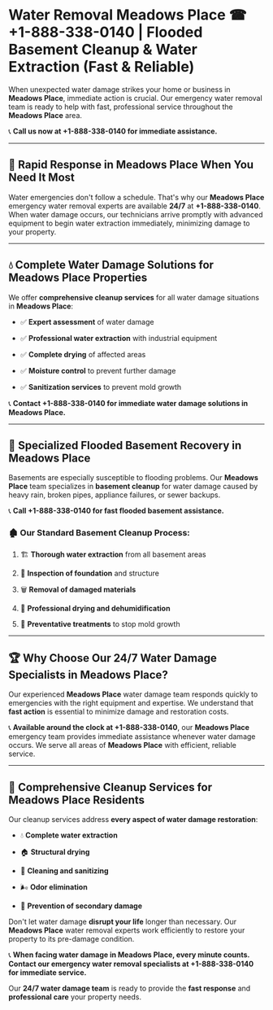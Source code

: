 # Water Removal Meadows Place ☎ +1-888-338-0140 | Flooded Basement Cleanup & Water Extraction (Fast & Reliable)

When unexpected water damage strikes your home or business in **Meadows Place**, immediate action is crucial. Our emergency water removal team is ready to help with fast, professional service throughout the **Meadows Place** area. 

📞 **Call us now at +1-888-338-0140 for immediate assistance.**
---
## 🚀 Rapid Response in Meadows Place When You Need It Most
Water emergencies don't follow a schedule. That's why our **Meadows Place** emergency water removal experts are available **24/7** at **+1-888-338-0140**. When water damage occurs, our technicians arrive promptly with advanced equipment to begin water extraction immediately, minimizing damage to your property.
---
## 💧 Complete Water Damage Solutions for Meadows Place Properties
We offer **comprehensive cleanup services** for all water damage situations in **Meadows Place**:
- ✅ **Expert assessment** of water damage  
- ✅ **Professional water extraction** with industrial equipment  
- ✅ **Complete drying** of affected areas  
- ✅ **Moisture control** to prevent further damage  
- ✅ **Sanitization services** to prevent mold growth  
📞 **Contact +1-888-338-0140 for immediate water damage solutions in Meadows Place.**
---
## 🌊 Specialized Flooded Basement Recovery in Meadows Place
Basements are especially susceptible to flooding problems. Our **Meadows Place** team specializes in **basement cleanup** for water damage caused by heavy rain, broken pipes, appliance failures, or sewer backups. 
📞 **Call +1-888-338-0140 for fast flooded basement assistance.**
### 🏚️ Our Standard Basement Cleanup Process:
1. 🏗️ **Thorough water extraction** from all basement areas  
2. 🔎 **Inspection of foundation** and structure  
3. 🗑️ **Removal of damaged materials**  
4. 💨 **Professional drying and dehumidification**  
5. 🚫 **Preventative treatments** to stop mold growth  
---
## 🏆 Why Choose Our 24/7 Water Damage Specialists in Meadows Place?
Our experienced **Meadows Place** water damage team responds quickly to emergencies with the right equipment and expertise. We understand that **fast action** is essential to minimize damage and restoration costs.
📞 **Available around the clock at +1-888-338-0140**, our **Meadows Place** emergency team provides immediate assistance whenever water damage occurs. We serve all areas of **Meadows Place** with efficient, reliable service.
---
## 🧹 Comprehensive Cleanup Services for Meadows Place Residents
Our cleanup services address **every aspect of water damage restoration**:
- 💧 **Complete water extraction**  
- 🏠 **Structural drying**  
- 🧼 **Cleaning and sanitizing**  
- 🌬️ **Odor elimination**  
- 🚫 **Prevention of secondary damage**  
Don't let water damage **disrupt your life** longer than necessary. Our **Meadows Place** water removal experts work efficiently to restore your property to its pre-damage condition.
📞 **When facing water damage in Meadows Place, every minute counts. Contact our emergency water removal specialists at +1-888-338-0140 for immediate service.**
Our **24/7 water damage team** is ready to provide the **fast response** and **professional care** your property needs.

